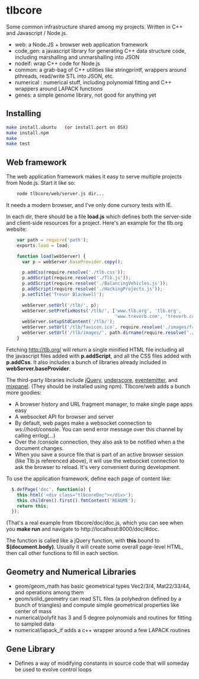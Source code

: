 # tlbcore

Some common infrastructure shared among my projects. Written in C++ and Javascript / Node.js.

  * web: a Node.JS + browser web application framework
  * code_gen: a javascript library for generating C++ data structure code, including
    marshalling and unmarshalling into JSON
  * nodeif: wrap C++ code for Node.js
  * common: a grab-bag of C++ utilities like stringprintf, wrappers around pthreads, read/write STL into JSON, etc.
  * numerical : numerical stuff, including polynomial fitting and C++ wrappers around LAPACK functions
  * genes: a simple genome library, not good for anything yet


Installing
--
```sh
make install.ubuntu   (or install.port on OSX)
make install.npm
make
make test
```
Web framework
--

The web application framework makes it easy to serve multiple projects from Node.js.
Start it like so:

```sh
    node tlbcore/web/server.js dir...
```

It needs a modern browser, and I've only done cursory tests with IE.

In each dir, there should be a file __load.js__ which defines both the server-side and client-side resources for a project. Here's an example for the tlb.org website:

```javascript
    var path = require('path');
    exports.load = load;

    function load(webServer) {
      var p = webServer.baseProvider.copy();

      p.addCss(require.resolve('./tlb.css'));
      p.addScript(require.resolve('./Tlb.js'));
      p.addScript(require.resolve('./BalancingVehicles.js'));
      p.addScript(require.resolve('./HackingProjects.js'));
      p.setTitle('Trevor Blackwell');

      webServer.setUrl('/tlb/', p);
      webServer.setPrefixHosts('/tlb/', ['www.tlb.org', 'tlb.org', 
                                         'www.trevorb.com', 'trevorb.com']);
      webServer.setupStdContent('/tlb/');
      webServer.setUrl('/tlb/favicon.ico', require.resolve('./images/favicon.ico'));
      webServer.setUrl('/tlb/images/', path.dirname(require.resolve('./images')));
    }
```
 
Fetching http://tlb.org/ will return a single minified HTML file including all the javascript files added with **p.addScript**, and all the CSS files added with **p.addCss**. It also includes a bunch of libraries already included in **webServer.baseProvider**.

The third-party libraries include [jQuery](http://www.jquery.com/), [underscore](http://underscorejs.org), [eventemitter](https://www.npmjs.org/package/eventemitter), and [mixpanel](http://www.mixpanel.com). (They should be installed using npm). Tlbcore/web adds a bunch more goodies:

 * A browser history and URL fragment manager, to make single page apps easy
 * A websocket API for browser and server
 * By default, web pages make a websocket connection to ws://host/console. You can send error message over this channel by calling errlog(...)
 * Over the /console connection, they also ask to be notified when a the document changes.
 * When you save a source file that is part of an active browser session (like Tlb.js referenced above), it will use the websocket connection to ask the browser to reload. It's very convenient during development.

To use the application framework, define each page of content like:
  
```javascript
  $.defPage('doc', function(o) {
    this.html('<div class="tlbcoreDoc"></div>');
    this.children().first().fmtContent('README');
    return this;
  });
```

(That's a real example from tlbcore/doc/doc.js, which you can see when you __make run__ and navigate to http://localhost:8000/doc/#doc.

The function is called like a jQuery function, with __this__ bound to __$(document.body)__. Usually it will create some overall page-level HTML, then call other functions to fill in each section.


Geometry and Numerical Libraries
--
 * geom/geom_math has basic geometrical types Vec2/3/4, Mat22/33/44, and operations among them
 * geom/solid_geometry can read STL files (a polyhedron defined by a bunch of triangles) and compute simple geometrical properties like center of mass
 * numerical/polyfit has 3 and 5 degree polynomials and routines for fitting to sampled data
 * numerical/lapack_if adds a c++ wrapper around a few LAPACK routines


Gene Library
--
 * Defines a way of modifying constants in source code that will someday be used to evolve control loops



